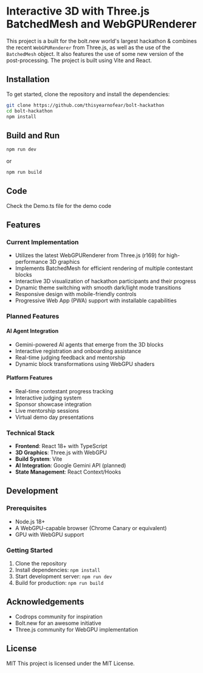 # Interactive 3D with Three.js BatchedMesh and WebGPURenderer

This project is a built for the bolt.new world's largest hackathon & combines the recent `WebGPURenderer` from Three.js, as well as the use of the `BatchedMesh` object. It also features the use of some new version of the post-processing. The project is built using Vite and React.

## Installation

To get started, clone the repository and install the dependencies:
```sh
git clone https://github.com/thisyearnofear/bolt-hackathon
cd bolt-hackathon
npm install
```

## Build and Run
```sh
npm run dev
```
or
```sh
npm run build
```

## Code
Check the Demo.ts file for the demo code

## Features

### Current Implementation
- Utilizes the latest WebGPURenderer from Three.js (r169) for high-performance 3D graphics
- Implements BatchedMesh for efficient rendering of multiple contestant blocks
- Interactive 3D visualization of hackathon participants and their progress
- Dynamic theme switching with smooth dark/light mode transitions
- Responsive design with mobile-friendly controls
- Progressive Web App (PWA) support with installable capabilities

### Planned Features

#### AI Agent Integration
- Gemini-powered AI agents that emerge from the 3D blocks
- Interactive registration and onboarding assistance
- Real-time judging feedback and mentorship
- Dynamic block transformations using WebGPU shaders

#### Platform Features
- Real-time contestant progress tracking
- Interactive judging system
- Sponsor showcase integration
- Live mentorship sessions
- Virtual demo day presentations

### Technical Stack
- **Frontend**: React 18+ with TypeScript
- **3D Graphics**: Three.js with WebGPU
- **Build System**: Vite
- **AI Integration**: Google Gemini API (planned)
- **State Management**: React Context/Hooks

## Development

### Prerequisites
- Node.js 18+
- A WebGPU-capable browser (Chrome Canary or equivalent)
- GPU with WebGPU support

### Getting Started
1. Clone the repository
2. Install dependencies: `npm install`
3. Start development server: `npm run dev`
4. Build for production: `npm run build`

## Acknowledgements
- Codrops community for inspiration
- Bolt.new for an awesome initiative
- Three.js community for WebGPU implementation

## License
MIT
This project is licensed under the MIT License.